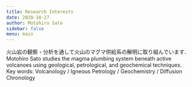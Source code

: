 ```yaml
---
title: Research Interests
date: 2020-10-27
author: Motohiro Sato
sidebar: false
menu: main
---
```

火山岩の観察・分析を通して火山のマグマ供給系の解明に取り組んでいます．  
Motohiro Sato studies the magma plumbing system beneath active volcanoes using geological, petrological, and geochemical techniques.  
Key words: Volcanology / Igneous Petrology / Geochemistry / Diffusion Chronology